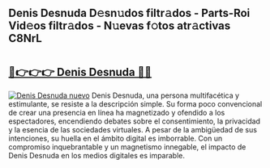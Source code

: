 ## Denis Desnuda D𝚎sn𝚞dos filtr𝚊dos - Parts-Roi Vid𝚎os filtr𝚊dos - N𝚞evas f𝚘tos atr𝚊ctivas C8NrL

# <h2><a href="http://mb0hlmj.tromn.icu/?c=Denis+Desnuda">🔗👉👉👉 Denis Desnuda 🔗🔗</a></h2>

[![Denis Desnuda nuevo](https://i.imgur.com/pEAQMta.gif)](http://mb0hlmj.tromn.icu/?c=Denis+Desnuda)
Denis Desnuda, una persona multifacética y estimulante, se resiste a la descripción simple. Su forma poco convencional de crear una presencia en línea ha magnetizado y ofendido a los espectadores, encendiendo debates sobre el consentimiento, la privacidad y la esencia de las sociedades virtuales. A pesar de la ambigüedad de sus intenciones, su huella en el ámbito digital es imborrable. Con un compromiso inquebrantable y un magnetismo innegable, el impacto de Denis Desnuda en los medios digitales es imparable.
